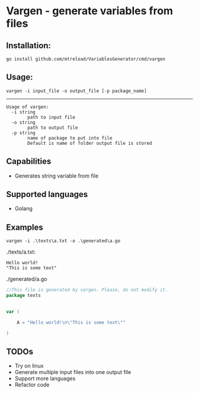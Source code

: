 Vargen - generate variables from files
===


Installation:
---
```shell script
go install github.com/mtreload/VariablesGenerator/cmd/vargen
```

Usage:
---
```shell script
vargen -i input_file -o output_file [-p package_name]
```
---
```
Usage of vargen:
  -i string
        path to input file
  -o string
        path to output file
  -p string
        name of package to put into file
        Default is name of folder output file is stored

```

Capabilities
---
- Generates string variable from file

Supported languages
---
- Golang


Examples
---
```shell script
vargen -i .\texts\a.txt -o .\generated\a.go 
```

./texts/a.txt:
```text
Hello world!
"This is some text"
```

./generated/a.go
```go
//This file is generated by vargen. Please, do not modify it.
package texts

    
var (

    A = "Hello world!\n\"This is some text\""

)
```

TODOs
---
- Try on linux
- Generate multiple input files into one output file
- Support more languages
- Refactor code